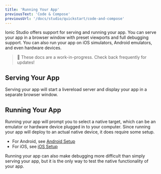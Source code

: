 ```yaml
---
title: 'Running Your App'
previousText: 'Code & Compose'
previousUrl: '/docs/studio/quickstart/code-and-compose'
---
```


Ionic Studio offers support for serving and running your app. You can serve your app in a browser window with preset viewports and full debugging support. You can also run your app on iOS simulators, Android emulators, and even hardware devices.

<blockquote>
🚧 These docs are a work-in-progress. Check back frequently for updates!
</blockquote>

## Serving Your App

Serving your app will start a livereload server and display your app in a separate browser window.

## Running Your App

Running your app will prompt you to select a native target, which can be an emulator or hardware device plugged in to your computer. Since running your app will deploy to an actual native device, it does require some setup.

* For Android, see [Android Setup](/docs/installation/android)
* For iOS, see [iOS Setup](/docs/installation/ios)

Running your app can also make debugging more difficult than simply serving your app, but it is the only way to test the native functionality of your app.
